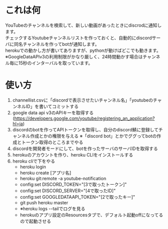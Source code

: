 # これは何
YouTubeのチャンネルを検索して、新しい動画があったときにdiscrodに通知します。  
チェックするYoutubeチャンネルリストを作っておくと、自動的にdiscordサーバに同名チャンネルを作ってbotが通知します。  
herokuでの動かし方が書いてありますが、pythonが動けばどこでも動きます。  
※GoogleDataAPIv3の利用制限がかなり厳しく、24時間動かす場合はチャンネル毎に15秒のインターバルを取っています。

# 使い方
1. channellist.csvに「discordで表示させたいチャンネル名」「youtubeのチャンネルID」を書いてコミットする
2. google data api v3のAPIキーを取得する(https://developers.google.com/youtube/registering_an_application?hl=ja)
3. discordのbotを作ってAPIトークンを取得し、自分のdiscord鯖に登録してチャンネル作成とかの権限を与える
※「discord bot」とかでググってbotの作成とトークン取得のところまでやる
4. discordを開発者モードにして、botを作ったサーバのサーバIDを取得する
5. herokuのアカウントを作り、heroku CLIをインストールする
6. heroku cliで下をやる
    * heroku login
    * heroku create [アプリ名]
    * heroku git:remote -a youtube-notification
    * config:set DISCORD_TOKEN="[3で取ったトークン]"
    * config:set DISCORD_SERVER="[4で取ったID]"
    * config:set GOOGLEDATAAPI_TOKEN="[2で取ったキー]"
    * git push heroku master
    * ※heroku logs --tailでログを見る
    * herokuのアプリ設定のResourcesタブで、デフォルト起動offになってるので起動させる
    
